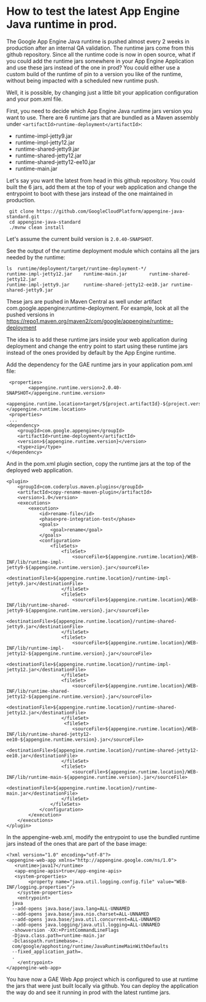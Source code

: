 <!--
 Copyright 2021 Google LLC

 Licensed under the Apache License, Version 2.0 (the "License");
 you may not use this file except in compliance with the License.
 You may obtain a copy of the License at

     https://www.apache.org/licenses/LICENSE-2.0

 Unless required by applicable law or agreed to in writing, software
 distributed under the License is distributed on an "AS IS" BASIS,
 WITHOUT WARRANTIES OR CONDITIONS OF ANY KIND, either express or implied.
 See the License for the specific language governing permissions and
 limitations under the License.
-->

# How to test the latest App Engine Java runtime in prod.

The Google App Engine Java runtime is pushed almost every 2 weeks in production
after an internal QA validation. The runtime jars come from this github repository.
Since all the runtime code is now in open source, what if you could add the runtime jars
somewhere in your App Engine Application and use these jars instead of the one in prod?
You could either use a custom build of the runtime of pin to a version you like of the runtime,
without being impacted with a scheduled new runtime push.

Well, it is possible, by changing just a little bit your application configuration and your
pom.xml file.

First, you need to decide which App Engine Java runtime jars version you want to use. There are 6 runtime jars that
are bundled as a Maven assembly under `<artifactId>runtime-deployment</artifactId>`:

  * runtime-impl-jetty9.jar
  * runtime-impl-jetty12.jar
  * runtime-shared-jetty9.jar
  * runtime-shared-jetty12.jar
  * runtime-shared-jetty12-ee10.jar
  * runtime-main.jar

Let's say you want the latest from head in this github repository. You could built the 6 jars, add them at the
top of your web application and change the entrypoint to boot with these jars instead of the one maintained in production.


```
 git clone https://github.com/GoogleCloudPlatform/appengine-java-standard.git
 cd appengine-java-standard
 ./mvnw clean install
```

Let's assume the current build version is `2.0.40-SNAPSHOT`.

See the output of the runtime deployment module which contains all the jars needed by the runtime:


```
ls  runtime/deployment/target/runtime-deployment-*/
runtime-impl-jetty12.jar	runtime-main.jar		runtime-shared-jetty12.jar
runtime-impl-jetty9.jar		runtime-shared-jetty12-ee10.jar	runtime-shared-jetty9.jar
```

These jars are pushed in Maven Central as well under artifact com.google.appengine:runtime-deployment.
For example, look at all the pushed versions in https://repo1.maven.org/maven2/com/google/appengine/runtime-deployment

The idea is to add these runtime jars inside your web application during deployment and change the entry point to start using these runtime jars instead of the ones provided by default by the App Engine runtime.

Add the dependency for the GAE runtime jars in your application pom.xml file:

```
 <properties>
        <appengine.runtime.version>2.0.40-SNAPSHOT</appengine.runtime.version>
        <appengine.runtime.location>target/${project.artifactId}-${project.version}</appengine.runtime.location>
 <properties>
 ...
<dependency>
    <groupId>com.google.appengine</groupId>
    <artifactId>runtime-deployment</artifactId>
    <version>${appengine.runtime.version}</version>
    <type>zip</type>
</dependency>
```

And in the pom.xml plugin section, copy the runtime jars at the top of the
deployed web application.

```
<plugin>
    <groupId>com.coderplus.maven.plugins</groupId>
    <artifactId>copy-rename-maven-plugin</artifactId>
    <version>1.0</version>
    <executions>
        <execution>
            <id>rename-file</id>
            <phase>pre-integration-test</phase>
            <goals>
                <goal>rename</goal>
            </goals>
            <configuration>
                <fileSets>
                    <fileSet>
                        <sourceFile>${appengine.runtime.location}/WEB-INF/lib/runtime-impl-jetty9-${appengine.runtime.version}.jar</sourceFile>
                        <destinationFile>${appengine.runtime.location}/runtime-impl-jetty9.jar</destinationFile>
                    </fileSet>
                    <fileSet>
                        <sourceFile>${appengine.runtime.location}/WEB-INF/lib/runtime-shared-jetty9-${appengine.runtime.version}.jar</sourceFile>
                        <destinationFile>${appengine.runtime.location}/runtime-shared-jetty9.jar</destinationFile>
                    </fileSet>
                    <fileSet>
                        <sourceFile>${appengine.runtime.location}/WEB-INF/lib/runtime-impl-jetty12-${appengine.runtime.version}.jar</sourceFile>
                        <destinationFile>${appengine.runtime.location}/runtime-impl-jetty12.jar</destinationFile>
                    </fileSet>
                    <fileSet>
                        <sourceFile>${appengine.runtime.location}/WEB-INF/lib/runtime-shared-jetty12-${appengine.runtime.version}.jar</sourceFile>
                        <destinationFile>${appengine.runtime.location}/runtime-shared-jetty12.jar</destinationFile>
                    </fileSet>
                     <fileSet>
                        <sourceFile>${appengine.runtime.location}/WEB-INF/lib/runtime-shared-jetty12-ee10-${appengine.runtime.version}.jar</sourceFile>
                        <destinationFile>${appengine.runtime.location}/runtime-shared-jetty12-ee10.jar</destinationFile>
                    </fileSet>
                    <fileSet>
                        <sourceFile>${appengine.runtime.location}/WEB-INF/lib/runtime-main-${appengine.runtime.version}.jar</sourceFile>
                        <destinationFile>${appengine.runtime.location}/runtime-main.jar</destinationFile>
                    </fileSet>
                </fileSets>
            </configuration>
        </execution>
    </executions>
</plugin>
```

In the appengine-web.xml, modify the entrypoint to use the bundled runtime jars instead of the ones that are part of the base image:


```
<?xml version="1.0" encoding="utf-8"?>
<appengine-web-app xmlns="http://appengine.google.com/ns/1.0">
   <runtime>java17</runtime>
   <app-engine-apis>true</app-engine-apis>
   <system-properties>
        <property name="java.util.logging.config.file" value="WEB-INF/logging.properties"/>
    </system-properties>
    <entrypoint>
  java
  --add-opens java.base/java.lang=ALL-UNNAMED
  --add-opens java.base/java.nio.charset=ALL-UNNAMED
  --add-opens java.base/java.util.concurrent=ALL-UNNAMED
  --add-opens java.logging/java.util.logging=ALL-UNNAMED
  -showversion -XX:+PrintCommandLineFlags
  -Djava.class.path=runtime-main.jar
  -Dclasspath.runtimebase=.:
  com/google/apphosting/runtime/JavaRuntimeMainWithDefaults
  --fixed_application_path=.
  .
    </entrypoint>
</appengine-web-app>
```

You have now a GAE Web App project which is configured to use at runtime the jars that were just built locally via github.
You can deploy the application the way do and see it running in prod with the latest runtime jars.

